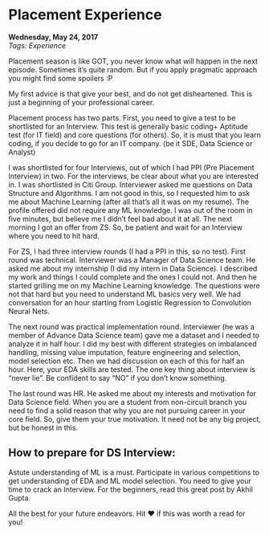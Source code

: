 # Placement Experience

**Wednesday, May 24, 2017**  
*Tags: Experience*

Placement season is like GOT, you never know what will happen in the next episode. Sometimes it’s quite random. But if you apply pragmatic approach you might find some spoilers :P

My first advice is that give your best, and do not get disheartened. This is just a beginning of your professional career.

Placement process has two parts. First, you need to give a test to be shortlisted for an Interview. This test is generally basic coding+ Aptitude test (for IT field) and core questions (for others). So, it is must that you learn coding, if you decide to go for an IT company. (be it SDE, Data Science or Analyst)

I was shortlisted for four Interviews, out of which I had PPI (Pre Placement Interview) in two. For the interviews, be clear about what you are interested in. I was shortlisted in Citi Group. Interviewer asked me questions on Data Structure and Algorithms. I am not good in this, so I requested him to ask me about Machine Learning (after all that’s all it was on my resume). The profile offered did not require any ML knowledge. I was out of the room in five minutes, but believe me I didn’t feel bad about it at all. The next morning I got an offer from ZS. So, be patient and wait for an Interview where you need to hit hard.

For ZS, I had three interview rounds (I had a PPI in this, so no test). First round was technical. Interviewer was a Manager of Data Science team. He asked me about my internship (I did my intern in Data Science). I described my work and things I could complete and the ones I could not. And then he started grilling me on my Machine Learning knowledge. The questions were not that hard but you need to understand ML basics very well. We had conversation for an hour starting from Logistic Regression to Convolution Neural Nets.

The next round was practical implementation round. Interviewer (he was a member of Advance Data Science team) gave me a dataset and I needed to analyze it in half hour. I did my best with different strategies on imbalanced handling, missing value imputation, feature engineering and selection, model selection etc. Then we had discussion on each of this for half an hour. Here, your EDA skills are tested. The one key thing about interview is “never lie”. Be confident to say “NO” if you don’t know something.

The last round was HR. He asked me about my interests and motivation for Data Science field. When you are a student from non-circuit branch you need to find a solid reason that why you are not pursuing career in your core field. So, give them your true motivation. It need not be any big project, but be honest in this.

## How to prepare for DS Interview:

Astute understanding of ML is a must. Participate in various competitions to get understanding of EDA and ML model selection. You need to give your time to crack an Interview. For the beginners, read this great post by Akhil Gupta.

All the best for your future endeavors. Hit ❤ if this was worth a read for you!
